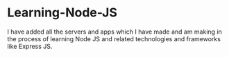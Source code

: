 # Learning-Node-JS

I have added all the servers and apps which I have made and am making in the process of learning Node JS and related technologies and frameworks like Express JS. 

